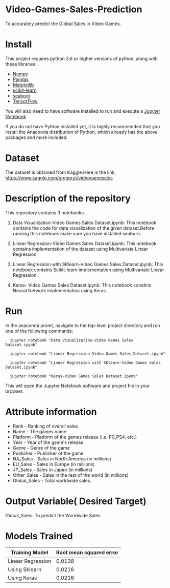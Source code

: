 # Video-Games-Sales-Prediction 
   To accurately predict the Global Sales in Video Games.
   
# Install
This project requires python 3.6 or higher versions of python, along with these libraries :
* [Numpy](https://www.numpy.org)
* [Pandas](https://pandas.pydata.org)
* [Matplotlib](https://matplotlib.org)
* [scikit-learn](https://scikit-learn.or/stable/)
* [seaborn](https://seaborn.pydata.org/installing.html)
* [TensorFlow](https://www.tensorflow.org/install)

You will also need to have software installed to run and execute a [Jupyter Notebook](https://jupyter.org/)

If you do not have Python installed yet, it is highly recommended that you install the Anaconda distribution of Python, which already has 
the above packages and more included.

# Dataset
   The dataset is obtained from Kaggle.Here is the link,
   https://www.kaggle.com/gregorut/videogamesales
   
# Description of the repository
This repository contains 3 notebooks
  1. Data Visualization-Video Games Sales Dataset.ipynb:
      This notebook contains the code for data visualization of the given dataset.Before running this notebook make sure you have      installed seaborn.
      
  2. Linear Regression-Video Games Sales Dataset.ipynb: 
      This notebook contains implementation of the dataset using Multivariate Linear Regression.
      
  3. Linear Regression with SKlearn-Video Games Sales Dataset.ipynb:
      This notebook contains Scikit-learn implementation using Multivariate Linear Regression.
      
  4. Keras- Video Games Sales Dataset.ipynb:
      This notebook conatins Neural Network implementation using Keras. 

# Run
In the anaconda promt, navigate to the top-level project directory and run one of the following commands:

      jupyter notebook "Data Visualization-Video Games Sales Dataset.ipynb"
      
      jupyter notebook "Linear Regression-Video Games Sales Dataset.ipynb"
      
      jupyter notebook "Linear Regression with SKlearn-Video Games Sales Dataset.ipynb"
      
      jupyter notebook "Keras-Video Games Sales Dataset.ipynb"
      
This will open the Jupyter Notebook software and project file in your browser.

# Attribute information

* Rank - Ranking of overall sales
* Name - The games name
* Platform - Platform of the games release (i.e. PC,PS4, etc.)
* Year - Year of the game's release
* Genre - Genre of the game
* Publisher - Publisher of the game
* NA_Sales - Sales in North America (in millions)
* EU_Sales - Sales in Europe (in millions)
* JP_Sales - Sales in Japan (in millions)
* Other_Sales - Sales in the rest of the world (in millions)
* Global_Sales - Total worldwide sales.

# Output Variable( Desired Target)
  Global_Sales: To predict the Worldwide Sales
  
# Models Trained 
  | Training Model  | Root mean squared error |
  | ----------------| ------------------------|
  | Linear Regression | 0.0138  |
  | Using Sklearn     | 0.0216  |
  | Using Keras       | 0.0216  |

